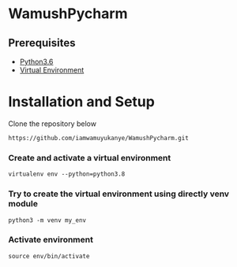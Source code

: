 # WamushPycharm
## Prerequisites
- [Python3.6](https://www.python.org/downloads/release/python-365/)
- [Virtual Environment](https://virtualenv.pypa.io/en/stable/installation/)
# Installation and Setup

Clone the repository below
```
https://github.com/iamwamuyukanye/WamushPycharm.git
```
### Create and activate a virtual environment

    virtualenv env --python=python3.8
    
### Try to create the virtual environment using directly venv module

    python3 -m venv my_env
    
### Activate environment

    source env/bin/activate
